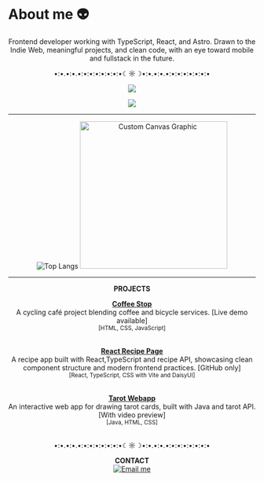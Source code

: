 # About me 👽
<p align="center">
Frontend developer working with TypeScript, React, and Astro.
Drawn to the Indie Web, meaningful projects, and clean code, with an eye toward mobile and fullstack in the future.
</p>

<p align="center">•:•.•:•.•:•:•:•:•:•:•:•☾☼☽•:•.•:•.•:•:•:•:•:•:•:•</p>

<p align="center">
    <p align="center">
        <a href="https://skillicons.dev">
    <img src="https://skillicons.dev/icons?i=html,css,js,ts,react,astro,angular" />
        </a>
      </p>
<p align="center">
    <a href="https://skillicons.dev">
    <img src="https://skillicons.dev/icons?i=nodejs,git,github,gitlab,npm,vscode" />
    </a>
</p>
</p>

<hr>

<p align="center">
  <img src="https://github-readme-stats.vercel.app/api/top-langs/?username=mdohr07&langs_count=10&theme=radical" alt="Top Langs">
  <img src="https://mdohr.space/img/assets/mblip-full.png" alt="Custom Canvas Graphic" width="300">
</p>

<hr>

<p align="center"><b>PROJECTS</b></p>

<p align="center">
  <a href="https://github.com/mdohr07/coffeestop"><b>Coffee Stop</b></a><br>
  A cycling café project blending coffee and bicycle services. [Live demo available]<br>
  <sub>[HTML, CSS, JavaScript]</sub><br><br>
</p>

<p align="center">
  <a href="https://github.com/mdohr07/react-recipe-page"><b>React Recipe Page</b></a><br>
  A recipe app built with React,TypeScript and recipe API, showcasing clean component structure and modern frontend practices. [GitHub only]<br>
      <sub>[React, TypeScript, CSS with Vite and DaisyUI]</sub><br><br>
</p>
<p align="center">
  <a href="https://github.com/mdohr07/tarot-webapp"><b>Tarot Webapp</b></a><br>
  An interactive web app for drawing tarot cards, built with Java and tarot API. [With video preview]<br>
     <sub>[Java, HTML, CSS]</sub><br><br>
</p>
</p>

<p align="center">•:•.•:•.•:•:•:•:•:•:•:•☾☼☽•:•.•:•.•:•:•:•:•:•:•:•</p>

<p align="center"><b>CONTACT</b><br>
  <a href="mailto:mdohr07@gmail.com">
    <img src="https://img.shields.io/badge/ask_me-anything-blueviolet.svg" alt="Email me">
  </a>
</p>
